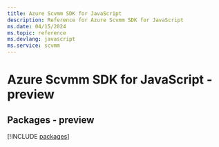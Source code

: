 ```yaml
---
title: Azure Scvmm SDK for JavaScript
description: Reference for Azure Scvmm SDK for JavaScript
ms.date: 04/15/2024
ms.topic: reference
ms.devlang: javascript
ms.service: scvmm
---
```

# Azure Scvmm SDK for JavaScript - preview
## Packages - preview
[!INCLUDE [packages](scvmm-index.md)]
